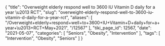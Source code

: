 {
    "title": "Overweight elderly respond well to 3600 IU Vitamin D daily for a year \u2013 RCT",
    "slug": "overweight-elderly-respond-well-to-3600-iu-vitamin-d-daily-for-a-year-rct",
    "aliases": [
        "/Overweight+elderly+respond+well+to+3600+IU+Vitamin+D+daily+for+a+year+\u2013+RCT+May+2021",
        "/12567"
    ],
    "tiki_page_id": 12567,
    "date": "2021-05-07",
    "categories": [
        "Seniors",
        "Obesity",
        "Intervention"
    ],
    "tags": [
        "Intervention",
        "Obesity",
        "Seniors"
    ]
}